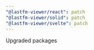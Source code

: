 ```yaml
---
"@lastfm-viewer/react": patch
"@lastfm-viewer/solid": patch
"@lastfm-viewer/svelte": patch
---
```


Upgraded packages

